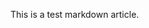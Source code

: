 <properties 
        pageTitle="page title" 
        description="description" 
        services="powerbi" 
        documentationCenter="" 
        authors="sabotta" />

This is a test markdown article.